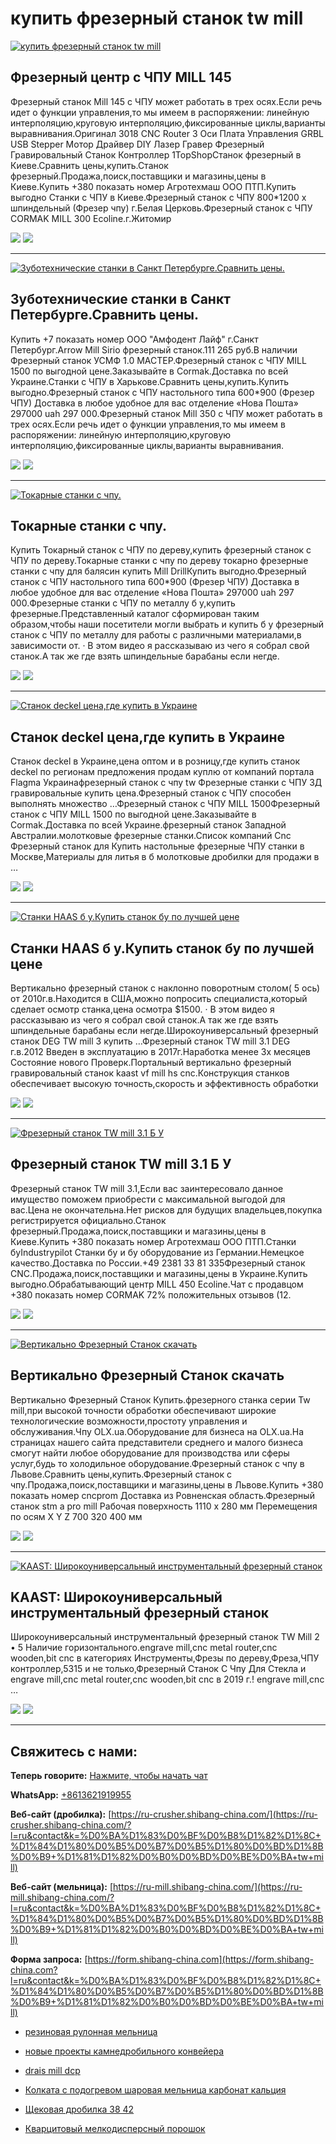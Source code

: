 # купить фрезерный станок tw mill

<a href="https://swt.shibang-china.com/?l=ru&img&k=%D0%BA%D1%83%D0%BF%D0%B8%D1%82%D1%8C+%D1%84%D1%80%D0%B5%D0%B7%D0%B5%D1%80%D0%BD%D1%8B%D0%B9+%D1%81%D1%82%D0%B0%D0%BD%D0%BE%D0%BA+tw+mill" target="_blank">![купить фрезерный станок tw mill](http://static.shibang-china.com/all-800x300/1365.jpg)</a>

## Фрезерный центр с ЧПУ MILL 145
Фрезерный станок Mill 145 с ЧПУ может работать в трех осях.Если речь идет о функции управления,то мы имеем в распоряжении: линейную интерполяцию,круговую интерполяцию,фиксированные циклы,варианты выравнивания.Оригинал 3018 CNC Router 3 Оси Плата Управления GRBL USB Stepper Мотор Драйвер DIY Лазер Гравер Фрезерный Гравировальный Станок Контроллер 1TopShopСтанок фрезерный в Киеве.Сравнить цены,купить.Станок фрезерный.Продажа,поиск,поставщики и магазины,цены в Киеве.Купить +380 показать номер Агротехмаш ООО ПТП.Купить выгодно Станки с ЧПУ в Киеве.Фрезерный станок с ЧПУ 800*1200 х шпиндельный (Фрезер чпу) г.Белая Церковь.Фрезерный станок с ЧПУ CORMAK MILL 300 Ecoline.г.Житомир


<a href="https://whatsapp.shibangsoft.com/WhatsApp.php" target="_blank" title="WhatsApp">![](http://static.shibang-china.com/icon/whatsapp.png)</a> <a href="https://swt.shibang-china.com/?l=ru&icon&k=%D0%BA%D1%83%D0%BF%D0%B8%D1%82%D1%8C+%D1%84%D1%80%D0%B5%D0%B7%D0%B5%D1%80%D0%BD%D1%8B%D0%B9+%D1%81%D1%82%D0%B0%D0%BD%D0%BE%D0%BA+tw+mill" target="_blank">![](http://static.shibang-china.com/icon/chat-ru.png)</a>

---

<a href="https://swt.shibang-china.com/?l=ru&img&k=%D0%BA%D1%83%D0%BF%D0%B8%D1%82%D1%8C+%D1%84%D1%80%D0%B5%D0%B7%D0%B5%D1%80%D0%BD%D1%8B%D0%B9+%D1%81%D1%82%D0%B0%D0%BD%D0%BE%D0%BA+tw+mill" target="_blank">![Зуботехнические станки в Санкт Петербурге.Сравнить цены.](http://static.shibang-china.com/all-800x300/18.jpg)</a>

## Зуботехнические станки в Санкт Петербурге.Сравнить цены.
Купить +7 показать номер ООО &quot;Амфодент Лайф&quot; г.Санкт Петербург.Arrow Mill Sirio фрезерный станок.111 265 руб.В наличии Фрезерный станок УСМФ 1.0 МАСТЕР.Фрезерный станок с ЧПУ MILL 1500 по выгодной цене.Заказывайте в Cormak.Доставка по всей Украине.Станки с ЧПУ в Харькове.Сравнить цены,купить.Купить выгодно.Фрезерный станок с ЧПУ настольного типа 600*900 (Фрезер ЧПУ) Доставка в любое удобное для вас отделение &#171;Нова Пошта&#187; 297000 uah 297 000.Фрезерный станок Mill 350 с ЧПУ может работать в трех осях.Если речь идет о функции управления,то мы имеем в распоряжении: линейную интерполяцию,круговую интерполяцию,фиксированные циклы,варианты выравнивания.


<a href="https://whatsapp.shibangsoft.com/WhatsApp.php" target="_blank" title="WhatsApp">![](http://static.shibang-china.com/icon/whatsapp.png)</a> <a href="https://swt.shibang-china.com/?l=ru&icon&k=%D0%BA%D1%83%D0%BF%D0%B8%D1%82%D1%8C+%D1%84%D1%80%D0%B5%D0%B7%D0%B5%D1%80%D0%BD%D1%8B%D0%B9+%D1%81%D1%82%D0%B0%D0%BD%D0%BE%D0%BA+tw+mill" target="_blank">![](http://static.shibang-china.com/icon/chat-ru.png)</a>

---

<a href="https://swt.shibang-china.com/?l=ru&img&k=%D0%BA%D1%83%D0%BF%D0%B8%D1%82%D1%8C+%D1%84%D1%80%D0%B5%D0%B7%D0%B5%D1%80%D0%BD%D1%8B%D0%B9+%D1%81%D1%82%D0%B0%D0%BD%D0%BE%D0%BA+tw+mill" target="_blank">![Токарные станки с чпу.](http://static.shibang-china.com/all-800x300/1001.jpg)</a>

## Токарные станки с чпу.
Купить Токарный станок с ЧПУ по дереву,купить фрезерный станок с ЧПУ по дереву.Токарные станки с чпу по дереву токарно фрезерные станки с чпу для балясин купить Mill DrillКупить выгодно.Фрезерный станок с ЧПУ настольного типа 600*900 (Фрезер ЧПУ) Доставка в любое удобное для вас отделение &#171;Нова Пошта&#187; 297000 uah 297 000.Фрезерные станки с ЧПУ по металлу б у,купить фрезерные.Представленный каталог сформирован таким образом,чтобы наши посетители могли выбрать и купить б у фрезерный станок с ЧПУ по металлу для работы с различными материалами,в зависимости от.&nbsp;&#0183;&#32;В этом видео я рассказываю из чего я собрал свой станок.А так же где взять шпиндельные барабаны если негде.


<a href="https://whatsapp.shibangsoft.com/WhatsApp.php" target="_blank" title="WhatsApp">![](http://static.shibang-china.com/icon/whatsapp.png)</a> <a href="https://swt.shibang-china.com/?l=ru&icon&k=%D0%BA%D1%83%D0%BF%D0%B8%D1%82%D1%8C+%D1%84%D1%80%D0%B5%D0%B7%D0%B5%D1%80%D0%BD%D1%8B%D0%B9+%D1%81%D1%82%D0%B0%D0%BD%D0%BE%D0%BA+tw+mill" target="_blank">![](http://static.shibang-china.com/icon/chat-ru.png)</a>

---

<a href="https://swt.shibang-china.com/?l=ru&img&k=%D0%BA%D1%83%D0%BF%D0%B8%D1%82%D1%8C+%D1%84%D1%80%D0%B5%D0%B7%D0%B5%D1%80%D0%BD%D1%8B%D0%B9+%D1%81%D1%82%D0%B0%D0%BD%D0%BE%D0%BA+tw+mill" target="_blank">![Станок deckel цена,где купить в Украине](http://static.shibang-china.com/all-800x300/1497.jpg)</a>

## Станок deckel цена,где купить в Украине
Станок deckel в Украине,цена оптом и в розницу,где купить станок deckel по регионам предложения продам куплю от компаний портала Flagma Украинафрезерный станок с чпу tw Фрезерные станки с ЧПУ 3Д гравировальные купить цена.Фрезерный станок с ЧПУ способен выполнять множество …Фрезерный станок с ЧПУ MILL 1500Фрезерный станок с ЧПУ MILL 1500 по выгодной цене.Заказывайте в Cormak.Доставка по всей Украине.фрезерный станок Западной Австралии.молотковые фрезерные станки.Список компаний Cnc Фрезерный станок для Купить настольные фрезерные ЧПУ станки в Москве,Материалы для литья в б молотковые дробилки для продажи в …


<a href="https://whatsapp.shibangsoft.com/WhatsApp.php" target="_blank" title="WhatsApp">![](http://static.shibang-china.com/icon/whatsapp.png)</a> <a href="https://swt.shibang-china.com/?l=ru&icon&k=%D0%BA%D1%83%D0%BF%D0%B8%D1%82%D1%8C+%D1%84%D1%80%D0%B5%D0%B7%D0%B5%D1%80%D0%BD%D1%8B%D0%B9+%D1%81%D1%82%D0%B0%D0%BD%D0%BE%D0%BA+tw+mill" target="_blank">![](http://static.shibang-china.com/icon/chat-ru.png)</a>

---

<a href="https://swt.shibang-china.com/?l=ru&img&k=%D0%BA%D1%83%D0%BF%D0%B8%D1%82%D1%8C+%D1%84%D1%80%D0%B5%D0%B7%D0%B5%D1%80%D0%BD%D1%8B%D0%B9+%D1%81%D1%82%D0%B0%D0%BD%D0%BE%D0%BA+tw+mill" target="_blank">![Станки HAAS б у.Купить станок бу по лучшей цене](http://static.shibang-china.com/all-800x300/1101.jpg)</a>

## Станки HAAS б у.Купить станок бу по лучшей цене
Вертикально фрезерный станок с наклонно поворотным столом( 5 ось) от 2010г.в.Находится в США,можно попросить специалиста,который сделает осмотр станка,цена осмотра $1500.&nbsp;&#0183;&#32;В этом видео я рассказываю из чего я собрал свой станок.А так же где взять шпиндельные барабаны если негде.Широкоуниверсальный фрезерный станок DEG TW mill 3 купить …Фрезерный станок TW mill 3.1 DEG г.в.2012 Введен в эксплуатацию в 2017г.Наработка менее 3х месяцев Состояние нового Проверк.Портальный вертикально фрезерный гравировальный станок kaast vf mill hs cnc.Конструкция станков обеспечивает высокую точность,скорость и эффективность обработки


<a href="https://whatsapp.shibangsoft.com/WhatsApp.php" target="_blank" title="WhatsApp">![](http://static.shibang-china.com/icon/whatsapp.png)</a> <a href="https://swt.shibang-china.com/?l=ru&icon&k=%D0%BA%D1%83%D0%BF%D0%B8%D1%82%D1%8C+%D1%84%D1%80%D0%B5%D0%B7%D0%B5%D1%80%D0%BD%D1%8B%D0%B9+%D1%81%D1%82%D0%B0%D0%BD%D0%BE%D0%BA+tw+mill" target="_blank">![](http://static.shibang-china.com/icon/chat-ru.png)</a>

---

<a href="https://swt.shibang-china.com/?l=ru&img&k=%D0%BA%D1%83%D0%BF%D0%B8%D1%82%D1%8C+%D1%84%D1%80%D0%B5%D0%B7%D0%B5%D1%80%D0%BD%D1%8B%D0%B9+%D1%81%D1%82%D0%B0%D0%BD%D0%BE%D0%BA+tw+mill" target="_blank">![Фрезерный станок TW mill 3.1 Б У](http://static.shibang-china.com/all-800x300/731.jpg)</a>

## Фрезерный станок TW mill 3.1 Б У
Фрезерный станок TW mill 3.1,Если вас заинтересовало данное имущество поможем приобрести с максимальной выгодой для вас.Цена не окончательна.Нет рисков для будущих владельцев,покупка регистрируется официально.Станок фрезерный.Продажа,поиск,поставщики и магазины,цены в Киеве.Купить +380 показать номер Агротехмаш ООО ПТП.Станки буIndustrypilot Станки бу и бу оборудование из Германии.Немецкое качество.Доставка по России.+49 2381 33 81 335Фрезерный станок CNC.Продажа,поиск,поставщики и магазины,цены в Украине.Купить выгодно.Обрабатывающий центр MILL 450 Ecoline.Чат с продавцом +380 показать номер CORMAK 72% положительных отзывов (12.


<a href="https://whatsapp.shibangsoft.com/WhatsApp.php" target="_blank" title="WhatsApp">![](http://static.shibang-china.com/icon/whatsapp.png)</a> <a href="https://swt.shibang-china.com/?l=ru&icon&k=%D0%BA%D1%83%D0%BF%D0%B8%D1%82%D1%8C+%D1%84%D1%80%D0%B5%D0%B7%D0%B5%D1%80%D0%BD%D1%8B%D0%B9+%D1%81%D1%82%D0%B0%D0%BD%D0%BE%D0%BA+tw+mill" target="_blank">![](http://static.shibang-china.com/icon/chat-ru.png)</a>

---

<a href="https://swt.shibang-china.com/?l=ru&img&k=%D0%BA%D1%83%D0%BF%D0%B8%D1%82%D1%8C+%D1%84%D1%80%D0%B5%D0%B7%D0%B5%D1%80%D0%BD%D1%8B%D0%B9+%D1%81%D1%82%D0%B0%D0%BD%D0%BE%D0%BA+tw+mill" target="_blank">![Вертикально Фрезерный Станок скачать](http://static.shibang-china.com/all-800x300/1269.jpg)</a>

## Вертикально Фрезерный Станок скачать
Вертикально Фрезерный Станок Купить.фрезерного станка серии Tw mill,при высокой точности обработки обеспечивают широкие технологические возможности,простоту управления и обслуживания.Чпу OLX.ua.Оборудование для бизнеса на OLX.ua.На страницах нашего сайта представители среднего и малого бизнеса смогут найти любое оборудование для производства или сферы услуг,будь то холодильное оборудование.Фрезерный станок с чпу в Львове.Сравнить цены,купить.Фрезерный станок с чпу.Продажа,поиск,поставщики и магазины,цены в Львове.Купить +380 показать номер cncprom Доставка из Ровненская область.Фрезерный станок stm a pro mill Рабочая поверхность 1110 х 280 мм Перемещения по осям X Y Z 700 320 400 мм


<a href="https://whatsapp.shibangsoft.com/WhatsApp.php" target="_blank" title="WhatsApp">![](http://static.shibang-china.com/icon/whatsapp.png)</a> <a href="https://swt.shibang-china.com/?l=ru&icon&k=%D0%BA%D1%83%D0%BF%D0%B8%D1%82%D1%8C+%D1%84%D1%80%D0%B5%D0%B7%D0%B5%D1%80%D0%BD%D1%8B%D0%B9+%D1%81%D1%82%D0%B0%D0%BD%D0%BE%D0%BA+tw+mill" target="_blank">![](http://static.shibang-china.com/icon/chat-ru.png)</a>

---

<a href="https://swt.shibang-china.com/?l=ru&img&k=%D0%BA%D1%83%D0%BF%D0%B8%D1%82%D1%8C+%D1%84%D1%80%D0%B5%D0%B7%D0%B5%D1%80%D0%BD%D1%8B%D0%B9+%D1%81%D1%82%D0%B0%D0%BD%D0%BE%D0%BA+tw+mill" target="_blank">![KAAST: Широкоуниверсальный инструментальный фрезерный станок](http://static.shibang-china.com/all-800x300/64.jpg)</a>

## KAAST: Широкоуниверсальный инструментальный фрезерный станок
Широкоуниверсальный инструментальный фрезерный станок TW Mill 2 • 5 Наличие горизонтального.engrave mill,cnc metal router,cnc wooden,bit cnc в категориях Инструменты,Фрезы по дереву,Фреза,ЧПУ контроллер,5315 и не только,Фрезерный Станок С Чпу Для Стекла и engrave mill,cnc metal router,cnc wooden,bit cnc в 2019 г.! engrave mill,cnc …

<a href="https://whatsapp.shibangsoft.com/WhatsApp.php" target="_blank" title="WhatsApp">![](http://static.shibang-china.com/icon/whatsapp.png)</a> <a href="https://swt.shibang-china.com/?l=ru&icon&k=%D0%BA%D1%83%D0%BF%D0%B8%D1%82%D1%8C+%D1%84%D1%80%D0%B5%D0%B7%D0%B5%D1%80%D0%BD%D1%8B%D0%B9+%D1%81%D1%82%D0%B0%D0%BD%D0%BE%D0%BA+tw+mill" target="_blank">![](http://static.shibang-china.com/icon/chat-ru.png)</a>

---
## Свяжитесь с нами:

**Теперь говорите:** [Нажмите, чтобы начать чат](https://swt.shibang-china.com?l=ru&contact&k=%D0%BA%D1%83%D0%BF%D0%B8%D1%82%D1%8C+%D1%84%D1%80%D0%B5%D0%B7%D0%B5%D1%80%D0%BD%D1%8B%D0%B9+%D1%81%D1%82%D0%B0%D0%BD%D0%BE%D0%BA+tw+mill)

**WhatsApp:**  [+8613621919955](https://whatsapp.shibangsoft.com/WhatsApp.php)

**Веб-сайт (дробилка):** [https://ru-crusher.shibang-china.com/](https://ru-crusher.shibang-china.com/?l=ru&contact&k=%D0%BA%D1%83%D0%BF%D0%B8%D1%82%D1%8C+%D1%84%D1%80%D0%B5%D0%B7%D0%B5%D1%80%D0%BD%D1%8B%D0%B9+%D1%81%D1%82%D0%B0%D0%BD%D0%BE%D0%BA+tw+mill)

**Веб-сайт (мельница):** [https://ru-mill.shibang-china.com/](https://ru-mill.shibang-china.com/?l=ru&contact&k=%D0%BA%D1%83%D0%BF%D0%B8%D1%82%D1%8C+%D1%84%D1%80%D0%B5%D0%B7%D0%B5%D1%80%D0%BD%D1%8B%D0%B9+%D1%81%D1%82%D0%B0%D0%BD%D0%BE%D0%BA+tw+mill)

**Форма запроса:** [https://form.shibang-china.com](https://form.shibang-china.com?l=ru&contact&k=%D0%BA%D1%83%D0%BF%D0%B8%D1%82%D1%8C+%D1%84%D1%80%D0%B5%D0%B7%D0%B5%D1%80%D0%BD%D1%8B%D0%B9+%D1%81%D1%82%D0%B0%D0%BD%D0%BE%D0%BA+tw+mill)

* [резиновая рулонная мельница](../132/%D1%80%D0%B5%D0%B7%D0%B8%D0%BD%D0%BE%D0%B2%D0%B0%D1%8F%20%D1%80%D1%83%D0%BB%D0%BE%D0%BD%D0%BD%D0%B0%D1%8F%20%D0%BC%D0%B5%D0%BB%D1%8C%D0%BD%D0%B8%D1%86%D0%B0.md)

* [новые проекты камнедробильного конвейера](../135/%D0%BD%D0%BE%D0%B2%D1%8B%D0%B5%20%D0%BF%D1%80%D0%BE%D0%B5%D0%BA%D1%82%D1%8B%20%D0%BA%D0%B0%D0%BC%D0%BD%D0%B5%D0%B4%D1%80%D0%BE%D0%B1%D0%B8%D0%BB%D1%8C%D0%BD%D0%BE%D0%B3%D0%BE%20%D0%BA%D0%BE%D0%BD%D0%B2%D0%B5%D0%B9%D0%B5%D1%80%D0%B0.md)

* [drais mill dcp](../131/drais%20mill%20dcp.md)

* [Колката с подогревом шаровая мельница карбонат кальция](../134/%D0%9A%D0%BE%D0%BB%D0%BA%D0%B0%D1%82%D0%B0%20%D1%81%20%D0%BF%D0%BE%D0%B4%D0%BE%D0%B3%D1%80%D0%B5%D0%B2%D0%BE%D0%BC%20%D1%88%D0%B0%D1%80%D0%BE%D0%B2%D0%B0%D1%8F%20%D0%BC%D0%B5%D0%BB%D1%8C%D0%BD%D0%B8%D1%86%D0%B0%20%D0%BA%D0%B0%D1%80%D0%B1%D0%BE%D0%BD%D0%B0%D1%82%20%D0%BA%D0%B0%D0%BB%D1%8C%D1%86%D0%B8%D1%8F.md)

* [Щековая дробилка 38 42](../133/%D0%A9%D0%B5%D0%BA%D0%BE%D0%B2%D0%B0%D1%8F%20%D0%B4%D1%80%D0%BE%D0%B1%D0%B8%D0%BB%D0%BA%D0%B0%2038%2042.md)

* [Кварцитовый мелкодисперсный порошок](../132/%D0%9A%D0%B2%D0%B0%D1%80%D1%86%D0%B8%D1%82%D0%BE%D0%B2%D1%8B%D0%B9%20%D0%BC%D0%B5%D0%BB%D0%BA%D0%BE%D0%B4%D0%B8%D1%81%D0%BF%D0%B5%D1%80%D1%81%D0%BD%D1%8B%D0%B9%20%D0%BF%D0%BE%D1%80%D0%BE%D1%88%D0%BE%D0%BA.md)